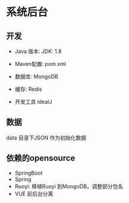 # 系统后台

## 开发
* Java 版本:
JDK: 1.8

* Maven配置:
pom.xml

* 数据库:
MongoDB

* 缓存:
Redis

* 开发工具
idealJ  

## 数据
data 目录下JSON 作为初始化数据


## 依赖的opensource
  
* SpringBoot
* Spring 
* Ruoyi:
  移植Ruoyi 到MongoDB，调整部分包名
* VUE
  前后台分离
  